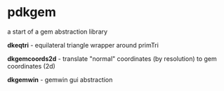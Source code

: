 # pdkgem
a start of a gem abstraction library

**dkeqtri** - equilateral triangle wrapper around primTri

**dkgemcoords2d** - translate "normal" coordinates (by resolution) to gem coordinates (2d)

**dkgemwin** - gemwin gui abstraction
